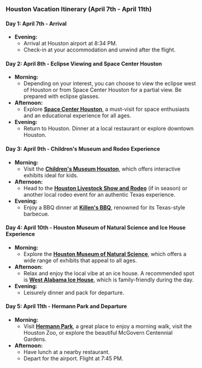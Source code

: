 ### **Houston Vacation Itinerary (April 7th - April 11th)**

#### **Day 1: April 7th - Arrival**

- **Evening:**
  - Arrival at Houston airport at 8:34 PM.
  - Check-in at your accommodation and unwind after the flight.

#### **Day 2: April 8th - Eclipse Viewing and Space Center Houston**

- **Morning:**
  - Depending on your interest, you can choose to view the eclipse west of Houston or from Space Center Houston for a partial view. Be prepared with eclipse glasses.
- **Afternoon:**
  - Explore **[Space Center Houston](https://spacecenter.org/)**, a must-visit for space enthusiasts and an educational experience for all ages.
- **Evening:**
  - Return to Houston. Dinner at a local restaurant or explore downtown Houston.

#### **Day 3: April 9th - Children's Museum and Rodeo Experience**

- **Morning:**
  - Visit the **[Children's Museum Houston](https://www.cmhouston.org/)**, which offers interactive exhibits ideal for kids.
- **Afternoon:**
  - Head to the **[Houston Livestock Show and Rodeo](https://www.rodeohouston.com/)** (if in season) or another local rodeo event for an authentic Texas experience.
- **Evening:**
  - Enjoy a BBQ dinner at **[Killen's BBQ](https://www.killensbarbecue.com/)**, renowned for its Texas-style barbecue.

#### **Day 4: April 10th - Houston Museum of Natural Science and Ice House Experience**

- **Morning:**
  - Explore the **[Houston Museum of Natural Science](https://www.hmns.org/)**, which offers a wide range of exhibits that appeal to all ages.
- **Afternoon:**
  - Relax and enjoy the local vibe at an ice house. A recommended spot is **[West Alabama Ice House](http://www.westalabamaicehouse.com/)**, which is family-friendly during the day.
- **Evening:**
  - Leisurely dinner and pack for departure.

#### **Day 5: April 11th - Hermann Park and Departure**

- **Morning:**
  - Visit **[Hermann Park](https://www.hermannpark.org/)**, a great place to enjoy a morning walk, visit the Houston Zoo, or explore the beautiful McGovern Centennial Gardens.
- **Afternoon:**
  - Have lunch at a nearby restaurant.
  - Depart for the airport. Flight at 7:45 PM.
